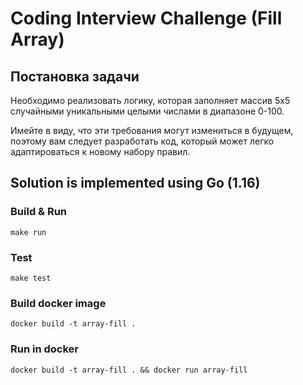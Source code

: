# Coding Interview Challenge (Fill Array)

## Постановка задачи

Необходимо реализовать логику, которая заполняет массив 5x5 случайными уникальными целыми числами в диапазоне 0-100.

Имейте в виду, что эти требования могут измениться в будущем, поэтому вам следует разработать код, который может легко адаптироваться к новому набору правил.


## Solution is implemented using Go (1.16)

### Build & Run

```
make run
```

### Test
```
make test
```


### Build docker image

```
docker build -t array-fill .
```

### Run in docker 

```
docker build -t array-fill . && docker run array-fill
```

